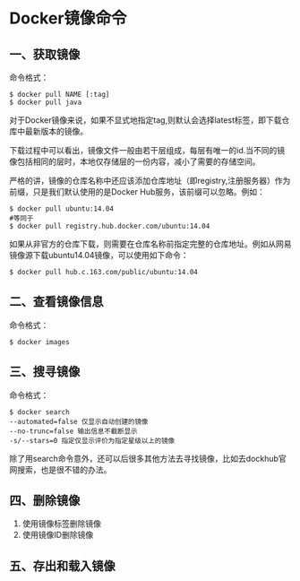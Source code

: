 # Docker镜像命令

## 一、获取镜像
命令格式：
```
$ docker pull NAME [:tag]
$ docker pull java

```
对于Docker镜像来说，如果不显式地指定tag,则默认会选择latest标签，即下载仓库中最新版本的镜像。

下载过程中可以看出，镜像文件一般由若干层组成，每层有唯一的id.当不同的镜像包括相同的层时，本地仅存储层的一份内容，减小了需要的存储空间。

严格的讲，镜像的仓库名称中还应该添加仓库地址（即registry,注册服务器）作为前缀，只是我们默认使用的是Docker Hub服务，该前缀可以忽略。例如：
```
$ docker pull ubuntu:14.04
#等同于
$ docker pull registry.hub.docker.com/ubuntu:14.04
```
如果从非官方的仓库下载，则需要在仓库名称前指定完整的仓库地址。例如从网易镜像源下载ubuntu14.04镜像，可以使用如下命令：
```
$ docker pull hub.c.163.com/public/ubuntu:14.04
```
## 二、查看镜像信息
命令格式：
```
$ docker images
```

## 三、搜寻镜像
命令格式：
```
$ docker search
--automated=false 仅显示自动创建的镜像
--no-trunc=false 输出信息不截断显示
-s/--stars=0 指定仅显示评价为指定星级以上的镜像
```
除了用search命令意外，还可以后很多其他方法去寻找镜像，比如去dockhub官网搜索，也是很不错的办法。
## 四、删除镜像
1. 使用镜像标签删除镜像
2. 使用镜像ID删除镜像

## 五、存出和载入镜像
